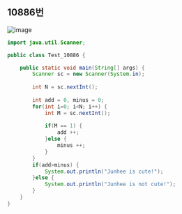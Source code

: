 ## 10886번
![image](https://user-images.githubusercontent.com/70584146/169181481-562b800c-cf6a-4b3e-98a9-6d22a8259bc5.png)
```java
import java.util.Scanner;

public class Test_10886 {

	public static void main(String[] args) {
		Scanner sc = new Scanner(System.in);
		
		int N = sc.nextInt();
		
		int add = 0, minus = 0;
		for(int i=0; i<N; i++) {
			int M = sc.nextInt();
			
			if(M == 1) {
				add ++;
			}else {
				minus ++;
			}
		}
		if(add>minus) {
			System.out.println("Junhee is cute!");
		}else {
			System.out.println("Junhee is not cute!");
		}
	}
}

```

